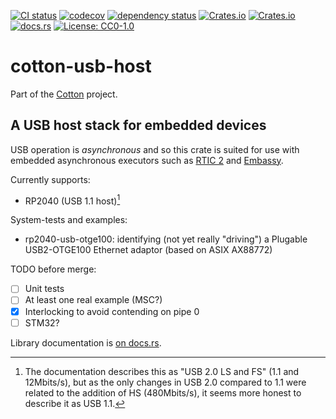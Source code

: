 [![CI status](https://github.com/pdh11/cotton/actions/workflows/ci.yml/badge.svg)](https://github.com/pdh11/cotton/actions)
[![codecov](https://codecov.io/gh/pdh11/cotton/branch/main/graph/badge.svg?token=SMSZEPGRHA)](https://codecov.io/gh/pdh11/cotton)
[![dependency status](https://deps.rs/repo/github/pdh11/cotton/status.svg)](https://deps.rs/repo/github/pdh11/cotton)
[![Crates.io](https://img.shields.io/crates/v/cotton-usb-host)](https://crates.io/crates/cotton-usb-host)
[![Crates.io](https://img.shields.io/crates/d/cotton-usb-host)](https://crates.io/crates/cotton-usb-host)
[![docs.rs](https://img.shields.io/docsrs/cotton-usb-host)](https://docs.rs/cotton-usb-host/latest/cotton_usb-host/)
[![License: CC0-1.0](https://img.shields.io/badge/License-CC0_1.0-lightgrey.svg)](http://creativecommons.org/publicdomain/zero/1.0/)

# cotton-usb-host

Part of the [Cotton](https://github.com/pdh11/cotton) project.

## A USB host stack for embedded devices

USB operation is _asynchronous_ and so this crate is suited for use
with embedded asynchronous executors such as [RTIC
2](https://rtic.rs/2/book/en/) and [Embassy](https://embassy.dev).

Currently supports:

 - RP2040 (USB 1.1 host)[^1]

 System-tests and examples:

 - rp2040-usb-otge100: identifying (not yet really "driving") a
   Plugable USB2-OTGE100 Ethernet adaptor (based on ASIX AX88772)

TODO before merge:

 - [ ] Unit tests
 - [ ] At least one real example (MSC?)
 - [x] Interlocking to avoid contending on pipe 0
 - [ ] STM32?

[^1]: The documentation describes this as "USB 2.0 LS and FS" (1.1 and
12Mbits/s), but as the only changes in USB&nbsp;2.0 compared to 1.1 were
related to the addition of HS (480Mbits/s), it seems more honest to
describe it as USB 1.1.

Library documentation is [on
docs.rs](https://docs.rs/cotton-usb-host/latest/cotton_usb-host/).
